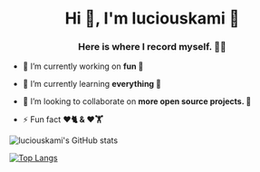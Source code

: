 <h1 align="center">Hi 👋, I'm luciouskami 🎉</h1>
<h3 align="center">Here is where I record myself. 👨‍💻</h3>

- 🔭 I’m currently working on **fun 🤭**

- 🌱 I’m currently learning **everything 🤣**

- 👯 I’m looking to collaborate on **more open source projects. 🤝**

- ⚡ Fun fact **❤️🐈 & ❤️🏋️**

![luciouskami's GitHub stats](https://github-readme-stats.vercel.app/api?username=luciouskami&count_private=true&hide=commits&show_icons=true&theme=tokyonight)


[![Top Langs](https://github-readme-stats.vercel.app/api/top-langs/?username=luciouskami&layout=compact&theme=tokyonight)](https://github.com/luciouskami/github-readme-stats)

